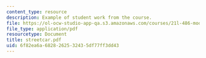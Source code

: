 ```yaml
---
content_type: resource
description: Example of student work from the course.
file: https://ol-ocw-studio-app-qa.s3.amazonaws.com/courses/21l-486-modern-drama-spring-2006/6f82ea6a6828262532435df77ff3dd43_streetcar.pdf
file_type: application/pdf
resourcetype: Document
title: streetcar.pdf
uid: 6f82ea6a-6828-2625-3243-5df77ff3dd43
---
```

